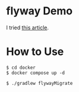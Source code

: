 # flyway Demo
I tried [this article](https://qiita.com/watanabehideki/items/6093567a8b1aca3efc51).

# How to Use
```shell
$ cd docker
$ docker compose up -d

$ ./gradlew flywayMigrate

```
